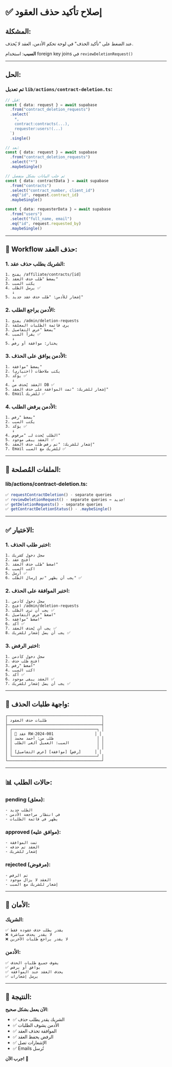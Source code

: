 # ✅ إصلاح تأكيد حذف العقود

## المشكلة:
عند الضغط على "تأكيد الحذف" في لوحة تحكم الأدمن، العقد لا يُحذف.

**السبب**: استخدام foreign key joins في `reviewDeletionRequest()`

---

## الحل:

### **تم تعديل `lib/actions/contract-deletion.ts`**:

```typescript
// قبل:
const { data: request } = await supabase
  .from("contract_deletion_requests")
  .select(`
    *,
    contract:contracts(...),
    requester:users!(...)
  `)
  .single()

// بعد:
const { data: request } = await supabase
  .from("contract_deletion_requests")
  .select("*")
  .maybeSingle()

// ثم جلب البيانات بشكل منفصل
const { data: contractData } = await supabase
  .from("contracts")
  .select("contract_number, client_id")
  .eq("id", request.contract_id)
  .maybeSingle()

const { data: requesterData } = await supabase
  .from("users")
  .select("full_name, email")
  .eq("id", request.requested_by)
  .maybeSingle()
```

---

## 🎯 Workflow حذف العقد:

### **1. الشريك يطلب حذف عقد**:
```
1. يفتح /affiliate/contracts/[id]
2. يضغط "طلب حذف العقد"
3. يكتب السبب
4. يرسل الطلب ✅
   ↓
5. إشعار للأدمن: "طلب حذف عقد جديد"
```

### **2. الأدمن يراجع الطلب**:
```
1. يفتح /admin/deletion-requests
2. يرى قائمة الطلبات المعلقة
3. يضغط "عرض التفاصيل"
4. يقرأ السبب ✅
   ↓
5. يختار: موافقة أو رفض
```

### **3. الأدمن يوافق على الحذف**:
```
1. يضغط "موافقة"
2. يكتب ملاحظات (اختياري)
3. يؤكد ✅
   ↓
4. العقد يُحذف من DB ✅
5. إشعار للشريك: "تمت الموافقة على حذف العقد"
6. Email للشريك ✅
```

### **4. الأدمن يرفض الطلب**:
```
1. يضغط "رفض"
2. يكتب السبب
3. يؤكد ✅
   ↓
4. الطلب يُحدث لـ "مرفوض"
5. العقد يبقى موجود ✅
6. إشعار للشريك: "تم رفض طلب حذف العقد"
7. Email للشريك مع السبب ✅
```

---

## 📁 الملفات المُصلحة:

### **lib/actions/contract-deletion.ts**:
```typescript
✅ requestContractDeletion() - separate queries
✅ reviewDeletionRequest() - separate queries ← جديد!
✅ getDeletionRequests() - separate queries
✅ getContractDeletionStatus() - .maybeSingle()
```

---

## ✅ الاختبار:

### **1. اختبر طلب الحذف**:
```
1. سجل دخول كشريك
2. افتح عقد
3. اضغط "طلب حذف العقد"
4. اكتب السبب
5. أرسل ✅
6. يجب أن يظهر "تم إرسال الطلب" ✅
```

### **2. اختبر الموافقة على الحذف**:
```
1. سجل دخول كأدمن
2. افتح /admin/deletion-requests
3. يجب أن ترى الطلب ✅
4. اضغط "عرض التفاصيل"
5. اضغط "موافقة"
6. أكد ✅
7. يجب أن يُحذف العقد ✅
8. يجب أن يصل إشعار للشريك ✅
```

### **3. اختبر الرفض**:
```
1. سجل دخول كأدمن
2. افتح طلب حذف
3. اضغط "رفض"
4. اكتب السبب
5. أكد ✅
6. العقد يبقى موجود ✅
7. يجب أن يصل إشعار للشريك ✅
```

---

## 🎨 واجهة طلبات الحذف:

```
┌─────────────────────────────────────────┐
│ طلبات حذف العقود                        │
├─────────────────────────────────────────┤
│ ┌─────────────────────────────────────┐ │
│ │ 📄 عقد RW-2024-001                  │ │
│ │ طلب من: أحمد محمد                   │ │
│ │ السبب: العميل ألغى الطلب            │ │
│ │                                     │ │
│ │ [عرض التفاصيل] [موافقة] [رفض]      │ │
│ └─────────────────────────────────────┘ │
└─────────────────────────────────────────┘
```

---

## 📊 حالات الطلب:

### **pending** (معلق):
```
- الطلب جديد
- في انتظار مراجعة الأدمن
- يظهر في قائمة الطلبات
```

### **approved** (موافق عليه):
```
- تمت الموافقة
- العقد تم حذفه
- إشعار للشريك
```

### **rejected** (مرفوض):
```
- تم الرفض
- العقد لا يزال موجود
- إشعار للشريك مع السبب
```

---

## 🔐 الأمان:

### **الشريك**:
```
✅ يقدر يطلب حذف عقوده فقط
❌ لا يقدر يحذف مباشرة
❌ لا يقدر يراجع طلبات الآخرين
```

### **الأدمن**:
```
✅ يشوف جميع طلبات الحذف
✅ يوافق أو يرفض
✅ يحذف العقد عند الموافقة
✅ يرسل إشعارات
```

---

## 🎉 النتيجة:

**الآن يعمل بشكل صحيح**:
- ✅ الشريك يقدر يطلب حذف
- ✅ الأدمن يشوف الطلبات
- ✅ الموافقة تحذف العقد
- ✅ الرفض يحفظ العقد
- ✅ الإشعارات تصل
- ✅ Emails تُرسل

**جرب الآن! 🚀**
